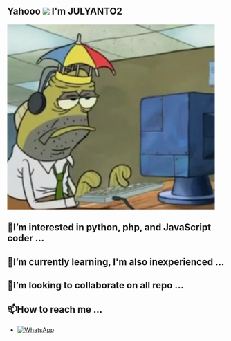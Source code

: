 ## Yahooo <img src="https://github.com/TheDudeThatCode/TheDudeThatCode/blob/master/Assets/Hi.gif" width="29px"> I'm JULYANTO2
<img align="center" height="auto" src="https://github.com/julyanto2/julyanto2/blob/main/img/1.png"/>


## 👀I’m interested in python, php, and JavaScript coder ...

## 🌱I’m currently learning, I'm also inexperienced ...

## 💞️I’m looking to collaborate on all repo ...

## 📫How to reach me ...
* <a href="https://wa.me/6281223461910"><img alt="WhatsApp" src="https://img.shields.io/badge/WhatsApp-25D366?style=for-the-badge&logo=whatsapp&logoColor=white"/></a>


<!---
julyanto2/julyanto2 is a ✨ special ✨ repository because its `README.md` (this file) appears on your GitHub profile.
You can click the Preview link to take a look at your changes.
--->

